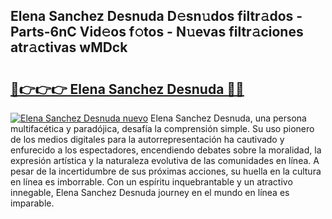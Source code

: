 ## Elena Sanchez Desnuda D𝚎sn𝚞dos filtr𝚊dos - Parts-6nC Vid𝚎os f𝚘tos - N𝚞evas filtr𝚊ciones atr𝚊ctivas wMDck

# <h2><a href="http://mbctzq0.tromn.icu/?c=Elena+Sanchez+Desnuda">🔗👉👉👉 Elena Sanchez Desnuda 🔗🔗</a></h2>

[![Elena Sanchez Desnuda nuevo](https://i.imgur.com/pEAQMta.gif)](http://mbctzq0.tromn.icu/?c=Elena+Sanchez+Desnuda)
Elena Sanchez Desnuda, una persona multifacética y paradójica, desafía la comprensión simple. Su uso pionero de los medios digitales para la autorrepresentación ha cautivado y enfurecido a los espectadores, encendiendo debates sobre la moralidad, la expresión artística y la naturaleza evolutiva de las comunidades en línea. A pesar de la incertidumbre de sus próximas acciones, su huella en la cultura en línea es imborrable. Con un espíritu inquebrantable y un atractivo innegable, Elena Sanchez Desnuda journey en el mundo en línea es imparable.
